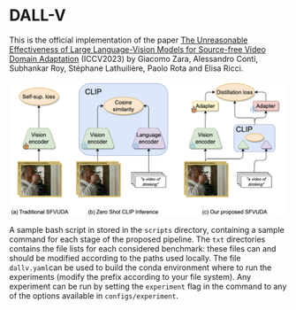 # DALL-V

This is the official implementation of the paper [The Unreasonable Effectiveness of Large Language-Vision Models for Source-free Video Domain Adaptation](https://arxiv.org/abs/2308.09139) (ICCV2023) by Giacomo Zara, Alessandro Conti, Subhankar Roy, Stéphane Lathuilière, Paolo Rota and Elisa Ricci.

![Overview](./images/overview.png)

A sample bash script in stored  in the `scripts` directory, containing a sample command for each stage of the proposed pipeline. The `txt` directories contains the file lists for each considered benchmark: these files can and should be modified according to the paths used locally. The file `dallv.yaml`can be used to build the conda environment where to run the experiments (modify the prefix according to your file system). Any experiment can be run by setting the `experiment` flag in the command to any of the options available in `configs/experiment`.
